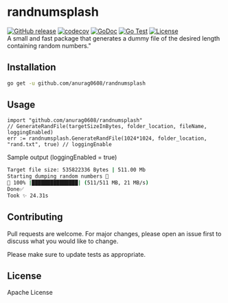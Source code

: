 
# randnumsplash
[![GitHub release](https://img.shields.io/github/release/anurag0608/randnumsplash?include_prereleases=&sort=semver&color=blue)](https://github.com/anurag0608/randnumsplash/releases/)
[![codecov](https://codecov.io/gh/anurag0608/randnumsplash/branch/master/graph/badge.svg?token=6XQEON1KBK)](https://codecov.io/gh/anurag0608/randnumsplash)
[![GoDoc](https://img.shields.io/static/v1?label=godoc&message=reference&color=blue)](https://pkg.go.dev/github.com/anurag0608/randnumsplash)
[![Go Test](https://github.com/anurag0608/randnumsplash/actions/workflows/go.yml/badge.svg)](https://github.com/anurag0608/randnumsplash/actions/workflows/go.yml)
[![License](https://img.shields.io/badge/License-MIT-blue)](LICENSE) <br/>
A small and fast package that generates a dummy file of the desired length containing random numbers."

## Installation

```bash
go get -u github.com/anurag0608/randnumsplash
```

## Usage

```golang
import "github.com/anurag0608/randnumsplash"
// GenerateRandFile(targetSizeInBytes, folder_location, fileName, loggingEnabled)
err := randnumsplash.GenerateRandFile(1024*1024, folder_location, "rand.txt", true) // loggingEnable
```
Sample output (loggingEnabled = true)
```bash
Target file size: 535822336 Bytes | 511.00 Mb
Starting dumping random numbers 🤖
📂 100% |███████████████| (511/511 MB, 21 MB/s)
Done✅
Took ✨ 24.31s
```
## Contributing

Pull requests are welcome. For major changes, please open an issue first
to discuss what you would like to change.

Please make sure to update tests as appropriate.

## License

Apache License
